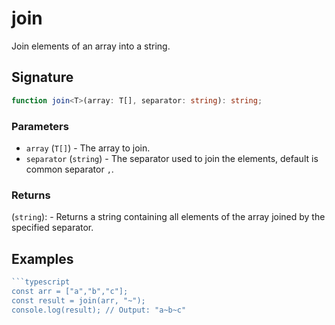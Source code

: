 # join

Join elements of an array into a string.


## Signature

```typescript
function join<T>(array: T[], separator: string): string;
```

### Parameters

- `array` (`T[]`) - The array to join.
- `separator` (`string`) - The separator used to join the elements, default is common separator `,`.

### Returns

(`string`): - Returns a string containing all elements of the array joined by the specified separator.

## Examples

```typescript
```typescript
const arr = ["a","b","c"];
const result = join(arr, "~");
console.log(result); // Output: "a~b~c"
```
```